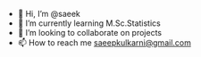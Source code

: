 - 👋 Hi, I’m @saeek
- 🌱 I’m currently learning M.Sc.Statistics
- 👯 I’m looking to collaborate on projects
- 📫 How to reach me saeepkulkarni@gmail.com

<!---
saeek/saeek is a ✨ special ✨ repository because its `README.md` (this file) appears on your GitHub profile.
You can click the Preview link to take a look at your changes.
--->
